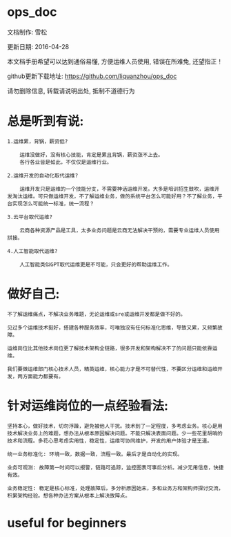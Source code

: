 # ops_doc

  文档制作: 雪松
  
  更新日期: 2016-04-28
  
  本文档手册希望可以达到通俗易懂, 方便运维人员使用, 错误在所难免, 还望指正！

  github更新下载地址:  https://github.com/liquanzhou/ops_doc
  
  请勿删除信息, 转载请说明出处, 抵制不道德行为
  
  
  
  
  
  
  # 总是听到有说: 
  
    1.运维累，背锅，薪资低?
    
        运维没做好，没有核心技能，肯定是累且背锅，薪资涨不上去。
        各行各业皆是如此，不仅仅是运维行业。
        
    2.运维开发的自动化取代运维?
    
        运维开发只是运维的一个技能分支，不需要神话运维开发。大多是培训招生鼓吹，运维开发淘汰运维。可只做运维开发，不了解运维业务，做的系统平台怎么可能好用？不了解业务，平台实现怎么可能统一标准，统一流程？
        
    3.云平台取代运维?
    
        云商各种资源产品是工具，太多业务问题是云商无法解决干预的，需要专业运维人员使用拼接。
        
    4.人工智能取代运维?
    
        人工智能类似GPT取代运维更是不可能，只会更好的帮助运维工作。
  
  # 做好自己:
  
    不了解运维痛点，不解决业务难题，无论运维或sre或运维开发都是做不好的。
    
    见过多个运维技术挺好，搭建各种服务效率，可唯独没有任何标准化思维，导致又累，又频繁故障。
    
    运维岗位比其他技术岗位更了解技术架构全链路，很多开发和架构解决不了的问题只能依靠运维。
    
    我们要做运维部门核心技术人员，精英运维，核心能力才是不可替代性，不要区分运维和运维开发，两方面能力都要有。
 
 
  # 针对运维岗位的一点经验看法:
  
    坚持本心，做好技术，切勿浮躁，避免被他人干扰。技术到了一定程度，多考虑业务。核心是用技术解决业务上的难题，想办法从根本原因解决问题。不能只解决表面问题。少一些花里胡哨的技术和流程。多花心思考虑实用性，稳定性，运维可协同维护，开发的用户体验才是王道。

    统一业务标准化: 环境一致，数据一致，流程一致。最后才是自动化的实现。
  
    业务可观测: 故障第一时间可以报警，链路可追踪，监控图表可事后分析。减少无用信息，快捷有效。
  
    业务稳定性: 稳定是核心标准，处理故障后，多分析原因始末，多和业务方和架构师探讨交流，积累架构经验。想各种办法方案从根本上解决故障点。
  
  

# useful for beginners
